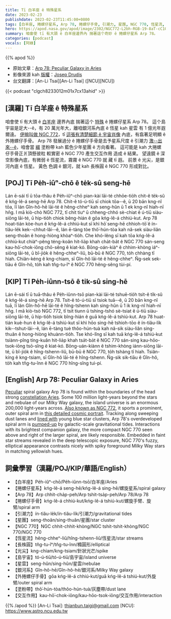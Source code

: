 ```yaml
---
title: Tī 白羊座 ê 特殊星系
date: 2023-02-23
publishdate: 2023-02-23T11:45:00+0800
tags: [白羊座, 捲螺仔星系, Arp 78, 捲螺仔手骨, 引潮力, 星團, NGC 770, 恆星流, 長株圓, 光尖, 島宇宙, 星雲, 銀河系, 塗粉帶, 交互作用]
hero: https://apod.nasa.gov/apod/image/2302/NGC772-L2bh-RGB-19-8aT-cC1024.jpg
summary: 咱會使 tī 有大頭 ê 白羊座邊界內 揣著這个奇妙 ê 捲螺仔星系 Arp 78。
categories: [podcast]
vocals: [阿綠]
---
```


{{% apod %}}

- 原始文章：[Arp 78: Peculiar Galaxy in Aries](https://apod.nasa.gov/apod/ap230223.html)
- 影像來源 kah [版權][copyright]：[Josep Drudis](http://www.astrodrudis.com/)
- 台文翻譯：[An-Li Tsai][An-Li Tsai] ([NCU][NCU])

{{< podcast "clgch8233012m01x7cx13ahid" >}}

## [漢羅] Tī 白羊座 ê 特殊星系
咱會使 tī 有大頭 ê [白羊座][constellation Aries] 邊界內底 揣著這个 [特殊][Peculiar] ê 捲螺仔星系 Arp 78。
這个島宇宙是足大--ê，有 20 萬光年大，離咱銀河系內底 ê 恆星 kah 星雲 有 1 億光年遐爾遠。
[伊嘛叫做 NGC 772][Also known as NGC 772]，tī [這張有清楚細節 ê 宇宙肖像][this detailed cosmic portrait] 內底，有翕著足明顯 ê 外捲螺仔手骨。
Arp 78 發展過分 ê 捲螺仔手骨是去予星系尺度 ê 引潮力 [激--出來--ê][pumped-up]，咱會當 [綴][lined with] 塗粉帶 kah 藍色少年星團 ê 方向看著。
這可能是 kah 大捲螺仔手骨正爿頂懸彼粒 較實密 ê NGC 770 產生交互作用 造成 ê 結果。
望遠鏡 ê 深空影像內底，有微弱 ê 恆星流，霧霧 ê NGC 770 就 藏 tī 遐。
前景 ê 光尖，是銀河內底 ê 恆星。
黃色 色調 ê 銀河，就 kah 長株圓 ê NGC 770 形成對比。

## [POJ] Tī Pe̍h-iûⁿ-chō ê te̍k-sû seng-hē
Lán ē-sái tī ū tōa-thâu ê Pe̍h-iûⁿ-chō pian-kài lāi-té chhōe-tio̍h chit-ê te̍k-sû ê kńg-lê-á seng-hē Arp 78.
Chit-ê tó-ú-tiū sī chiok tōa--ê, ū 20 bān kng-nî tōa, lī lán Gîn-hô-hē lāi-té ê hêng-chheⁿ kah seng-hûn ū 1 ek kng-nî hiah-nī hn̄g.
I mā kiò-chò NGC 772, tī chit tiuⁿ ū chheng-chhó sè-chiat ê ú-tiū siàu-siōng lāi-té, ū hip-tio̍h chiok bêng-hián ê gōa kńg-lê-á chhiú-kut.
Arp 78 hoat-tián kòe-hun ê kńg-lê-á chhiú-kut sī khì hō͘ seng-hē chhioh-tō͘ ê ín-tiâu-le̍k kek--chhut-lâi--ê, lán ē-tàng tòe thô͘-hún-tòa kah nâ-sek siàu-liân seng-thoân ê hong-hiòng khòaⁿ-tio̍h.
Che khó-lêng sī kah tōa kńg-lê-á chhiú-kut chiàⁿ-pêng téng-koân hit-lia̍p khah cha̍t-ba̍t ê NGC 770 sán-seng kau-hō͘-chok-iōng chō-sêng ê kiat-kó.
Bōng-oán-kiàⁿ ê chhim-khòng iáⁿ-siōng lāi-té, ū bî-jio̍k ê hêng-chheⁿ-liû, bū-bū ê NGC 770, to̍h chhàng tī hiah.
Chiân-kéng ê kng-chiam, sī Gîn-hô lāi-té ê hêng-chheⁿ.
N̂g-sek sek-tiāu ê Gîn-hô, to̍h kah tn̂g-tu-îⁿ ê NGC 770 hêng-sêng tùi-pí.


## [KIP] Tī Pe̍h-iûnn-tsō ê ti̍k-sû sing-hē
Lán ē-sái tī ū tuā-thâu ê Pe̍h-iûnn-tsō pian-kài lāi-té tshuē-tio̍h tsit-ê ti̍k-sû ê kńg-lê-á sing-hē Arp 78.
Tsit-ê tó-ú-tiū sī tsiok tuā--ê, ū 20 bān kng-nî tuā, lī lán Gîn-hô-hē lāi-té ê hîng-tshenn kah sing-hûn ū 1 ik kng-nî hiah-nī hn̄g.
I mā kiò-tsò NGC 772, tī tsit tiunn ū tshing-tshó sè-tsiat ê ú-tiū siàu-siōng lāi-té, ū hip-tio̍h tsiok bîng-hián ê guā kńg-lê-á tshiú-kut.
Arp 78 huat-tián kuè-hun ê kńg-lê-á tshiú-kut sī khì hōo sing-hē tshioh-tōo ê ín-tiâu-li̍k kik--tshut-lâi--ê, lán ē-tàng tuè thôo-hún-tuà kah nâ-sik siàu-liân sing-thuân ê hong-hiòng khuànn-tio̍h.
Tse khó-lîng sī kah tuā kńg-lê-á tshiú-kut tsiànn-pîng tíng-kuân hit-lia̍p khah tsa̍t-ba̍t ê NGC 770 sán-sing kau-hōo-tsok-iōng tsō-sîng ê kiat-kó.
Bōng-uán-kiànn ê tshim-khòng iánn-siōng lāi-té, ū bî-jio̍k ê hîng-tshenn-liû, bū-bū ê NGC 770, to̍h tshàng tī hiah.
Tsiân-kíng ê kng-tsiam, sī Gîn-hô lāi-té ê hîng-tshenn.
N̂g-sik sik-tiāu ê Gîn-hô, to̍h kah tn̂g-tu-înn ê NGC 770 hîng-sîng tuì-pí.

## [English] Arp 78: Peculiar Galaxy in Aries
[Peculiar][Peculiar] spiral galaxy Arp 78 is found within the boundaries of the head strong [constellation Aries][constellation Aries].
Some 100 million light-years beyond the stars and nebulae of our Milky Way galaxy, the island universe is an enormous 200,000 light-years across.
[Also known as NGC 772][Also known as NGC 772], it sports a prominent, outer spiral arm in [this detailed cosmic portrait][this detailed cosmic portrait].
Tracking along sweeping dust lanes and [lined with][lined with] young blue star clusters, Arp 78's overdeveloped spiral arm is [pumped-up][pumped-up] by galactic-scale gravitational tides.
Interactions with its brightest companion galaxy, the more compact NGC 770 seen above and right of the larger spiral, are likely responsible.
Embedded in faint star streams revealed in the deep telescopic exposure, NGC 770's fuzzy, elliptical appearance contrasts nicely with spiky foreground Milky Way stars in matching yellowish hues.

## 詞彙學習（漢羅/POJ/KIP/華語/English）
- 【白羊座】Pe̍h-iûⁿ-chō/Pe̍h-iûnn-tsō/白羊座/Aries
- 【捲螺仔星系】kńg-lê-á seng-hē/kńg-lê-á sing-hē/螺旋星系/spiral galaxy
- 【Arp 78】Arp chhit-cha̍p-peh/Arp tshit-tsa̍p-peh/Arp 78/Arp 78
- 【捲螺仔手骨】kńg-lê-á chhiú-kut/kńg-lê-á tshiú-kut/螺旋手臂、旋臂/spiral arm
- 【引潮力】ín-tiâu-le̍k/ín-tiâu-li̍k/引潮力/gravitational tides
- 【星團】seng-thoân/sing-thuân/星團/star cluster
- 【NGC 770】NGC chhit-chhit-khòng/NGC tshit-tshit-khòng/NGC 770/NGC 770
- 【恆星流】hêng-chheⁿ-liû/hîng-tshenn-liû/恆星流/star streams
- 【長株圓】tn̂g-tu-îⁿ/tn̂g-tu-înn/橢圓形/elliptical
- 【光尖】kng-chiam/kng-tsiam/針狀光芒/spike
- 【島宇宙】tó-ú-tiū/tó-ú-tiū/島宇宙/island universe
- 【星雲】seng-hûn/sing-hûn/星雲/nebulae
- 【銀河系】Gîn-hô-hē/Gîn-hô-hē/銀河系/Milky Way galaxy
- 【外捲螺仔手骨】gōa kńg-lê-á chhiú-kut/guā kńg-lê-á tshiú-kut/外旋臂/outer spiral arm
- 【塗粉帶】thô͘-hún-tòa/thôo-hún-tuà/灰塵帶/dust lane
- 【交互作用】kau-hō͘-chok-iōng/kau-hōo-tsok-iōng/交互作用/interaction




{{% /apod %}}
[An-Li Tsai]: thianbun.taigi@gmail.com
[NCU]: https://www.astro.ncu.edu.tw

[copyright]: https://apod.nasa.gov/apod/fap/lib/about_apod.html#srapply
[License]: https://creativecommons.org/licenses/by/2.0/


[Peculiar]:http://ned.ipac.caltech.edu/level5/Arp/frames.html
[constellation Aries]:http://hawastsoc.org/deepsky/ari/index.html
[Also known as NGC 772]:https://www.nasa.gov/image-feature/goddard/2019/hubble-spots-a-curious-spiral
[this detailed cosmic portrait]:https://astrodrudis.com/ngc-772-and-companions/
[lined with]:http://arxiv.org/abs/0810.1748
[pumped-up]:https://noirlab.edu/public/images/noirlab2209a/



